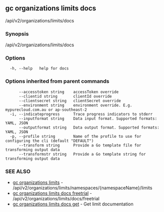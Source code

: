 ## gc organizations limits docs

/api/v2/organizations/limits/docs

### Synopsis

/api/v2/organizations/limits/docs

### Options

```
  -h, --help   help for docs
```

### Options inherited from parent commands

```
      --accesstoken string    accessToken override
      --clientid string       clientId override
      --clientsecret string   clientSecret override
      --environment string    environment override. E.g. mypurecloud.com.au or ap-southeast-2
  -i, --indicateprogress      Trace progress indicators to stderr
      --inputformat string    Data input format. Supported formats: YAML, JSON
      --outputformat string   Data output format. Supported formats: YAML, JSON
  -p, --profile string        Name of the profile to use for configuring the cli (default "DEFAULT")
      --transform string      Provide a Go template file for transforming output data
      --transformstr string   Provide a Go template string for transforming output data
```

### SEE ALSO

* [gc organizations limits](gc_organizations_limits.html)	 - /api/v2/organizations/limits/namespaces/{namespaceName}/limits
* [gc organizations limits docs freetrial](gc_organizations_limits_docs_freetrial.html)	 - /api/v2/organizations/limits/docs/freetrial
* [gc organizations limits docs get](gc_organizations_limits_docs_get.html)	 - Get limit documentation


